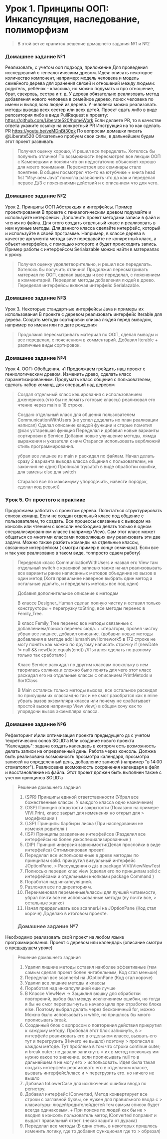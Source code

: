 # Урок 1. Принципы ООП: Инкапсуляция, наследование, полиморфизм

> В этой ветке хранится решение домашнего задания №1 и №2

### Домашнее задание №1

Реализовать, с учетом ооп подхода, приложение
Для проведения исследований с генеалогическим древом.
Идея: описать некоторое количество компонент, например:
модель человека и модель семейного дерева для хранения связей и отношений между людьми: родитель, ребёнок - классика, но
можно подумать и про отношение, брат, свекровь, сестра и т. д.
У дерева обязательно реализовать метод добавления нового человека в семейное дерево, поиск человека по имени и вывод
всех людей из дерева.
У человека можно реализовать методы вывода всех сестер или всех детей.
Проект сдать либо в виде репозитория либо в виде PullRequest к проекту: https://github.com/Liberate520/homeWork
Если делаете PR, то в качестве ответа укажите ссылку на конкретный PR
Инструкция на то как сделать PR https://youtu.be/veMDnBt30pk
По вопросам домашки писать @Liberate520
Обязательно пробуем свои силы, в дальнейшем будем этот проект развивать

> Получил оценку хорошо, И решил все переделать. Хотелось бы получить отлично!
> По возможности пересмотрел все лекции ООП с Каменецким и поняли что он недостаточно объясняет хорошо для моего
> понимания.
> Пересмотрел все семинары стало понятнее.
> В общем посмотрел что-то на ютубчике + книга head fist "Изучаем Java" помогла разъяснить что да как и
> переделал первое Д/З с пояснениями действий и с описанием что для чего.

### Домашнее задание №2

Урок 2. Принципы ООП Абстракция и интерфейсы. Пример проектирования
В проекте с гениалогическим древом подумайте и используйте интерфейсы.
Дополнить проект методами записи в файл и чтения из файла. Для этого создать отдельный класс и реализовать в нем
нужные методы. Для данного класса сделайте интерфейс, который и используйте в своей программе. Например, в классе дерева
в качестве аргумента метода save передавайте не конкретный класс, а объект интерфейса, с помощью которого и будет
происходить запись. Пример работы с интерфейсом Serialazable можно найти в материалах к уроку.

> Получил оценку удовлетворительно, и решил все переделать. Хотелось бы получить отлично!
> Продолжил пересматривать материал по ООП, сделал выводы и все переделал, с пояснением в комментарий.
> Переделал методы добавления людей в древо.
> Переделал интерфейсы включая интерфейс Serialazable.

### Домашнее задание №3

Урок 3. Некоторые стандартные интерфейсы Java и примеры их использования
В проекте с деревом реализовать интерфейс Iterable для дерева.
Создать методы сортировки списка людей перед выводом, например по имени или по дате рождения

> Продолжил пересматривать материал по ООП, сделал выводы и все переделал, с пояснением в комментарий.
> Добавил Iterable + различные виды сортировок.
>

### Домашнее задание №4

Урок 4. ООП: Обобщения. ч1
Продолжаем грейдить наш проект с гениологическим древом. Изменить древо, сделать класс параметизированным. Продумать
класс общения с пользователем, сделать набор команд, для операций над деревом

> Создал отдельный класс кэширования с использованием дженериков.(что бы не ломать готовые классы)
> реализовал его чтение через main в 18 строке.
>
> Создаю отдельный класс для общения пользователем CommunicationWithUsers (не успел доделать но план реализации написал)
> Сделал описание каждой функции и старые пометил @как устаревшая функция
> Переделал и добавил новые варианты сортировки в Service
> Добавил новые улучшение методы, лямда выражения и указатели к ним
> Старался использовать верблюжий стиль программирования.
>
>
> убрал все лишнее из main и раскидал по файлам.
> Начал делать сразу 2 варианта вывода класса общения с пользователем, не закончил не один)
> Прописал try/catch в виде обработки ошибки, для замены else для switch
>
> Старался все по максимуму упорядочить, навести порядок, сделал код ревью))

### Урок 5. От простого к практике

Продолжаем работать с проектом дерева. Попытаться структурировать список команд. Если не создан отдельный класс под
общение с пользователем, то создать. Все процессы связанные с выводом на консоль или чтением с консоли необходимо
делать только в одном специализированном классе (например View). Сам этот класс может общаться со многими классами
позволяющих ему реализовать эти две задачи. Можно также разбить команды на отдельные классы, связанные интерфейсом (
смотри пример в конце семинара). Если все и так уже реализовано в таком виде, тоnпросто сдаем работу)


> Переделал класс CommunicationWithUsers и назвал его View там отдельный switch с красивой записью
> также начал реализовывать все варианты ранее написанных методов объединив их вызов в один метод (Хотя правильнее
> наверное выбрать один метод а остальные удалить, и переделать методы все под один)
>
> Добавил дополнительное описание к методам
>
> В классе Designer_Human сделал полную чистку и оставил только конструкторы + перегрузку toString, все методы
> перенес в Femily_Tree.
>
> В класс Femily_Tree перенес все методы связанные с добавлением/поиска перенес сюда. + итераторы,
> провел чистку убрал все лишнее, добавил описание. (добавил новые методы добавления в методе addHumanNewHomework5 в
> 172 строке не могу понять как можно по другому написать строчку if (newDate != null && newDate.equals(end)) //Пытался
> сделать по разному только так сработало
)
>
>
> Класс Service раскидал по другим классам поскольку в нем творилась солянка,и сложно было понять для чего этот класс  
> раскидал его на отдельные классы с описанием PrintMetods и SortClass
>
> В Main остались только методы вызова, все остальное раскидал по присущим их классам(но так и не смог разобратся
> как в mine убрать вызов экземпляра класса или почему не срабатывает простой вызов например View view;) в общем
> хочу как то упорядочи вызов экземпляра класса.
>
>
>
>

### Домашнее задание №6

Рефакторинг и\или оптимизация проекта предыдущего дз с учетом теоретических основ SOLID’а
Или создание нового проекта "Календарь": задача создать календарь в котором есть возможность делать записи на
определенный день. Работа через консоль. Должна быть реализована возможность просмотра календаря, просмотра записей на
определенный день, добавление записей (например "в 14:00 стоматолог"). Реализована возможность сохранения календаря в
файл и восстановление из файла. Этот проект должен быть выполнен также с учетом принципов SOLID’а

> Решение домашнего задания
> 1. (SPR) Принципы единой ответственности (Убрал все божественные классы. У каждого класса одно назначение)
> 2. (OSP) Принцип открытости закрытости (Показано на примере VIVI.Print, класс закрыт для изменения но открыт для
     > модификации )
> 3. (LSP) Принципы барбыры лиска (При наследовании не изменял родителя )
> 4. (ISP) Принципы разделение интерфейсов (Разделил все интерфейсы на более узкоспециализированные )
> 5. (DIP) Принцип инверсия зависимости(Делал прослойки в виде интерфейса)
> Оптимизировал проект!
> 1. Переделал все использованные в древе методаы по принципам solid. прикрутил визуальный интерфейс JOptionPane, 
     > Рассуждения о д/з в package VIVI/ViewNewTest 
> 2. Полносью передел клас view (сделал его по принципам solid с интерфейсами и отдельными кнопками package Command )
> 3. Поработал над инкапсуляцией. 
> 4. Разложил все по директориям. 
> 5. Переименовал переменные/классы для лучшей читаемости, убрал почти все не использованные методы (ну почти все, 
     > остальные жалко)
> 6. Начал прерделывать все  scannerЫ  на JOptionPane (Код стал короче) Доделаю в итоговом проекте. 
>
> ### Домашнее задание №7 
Необходимо реализовать свой проект на любом языке программирования.
Проект с деревом или календарь (описание смотри в предыдущем уроке)
> Решение домашнего задания
> 1. Удалил лишние методы оставил наиболее эффективные (тем самым сделал проект более читабельным, Код стал меньше) 
> 2. Переделал все scannerЫ на JOptionPane (Код стал короче)
> 3. Удалил все лишние методы и классы 
> 4. Поработал над инкапсуляцией еще лучше
> 5. В Классе ViewNew -> Зациклил вюшку для обработки повторений, выбор был между исключением ошибки, но тогда я бы не 
> смог перепрыгнуть в начало цила при отработке блока else. Поэтому выбрал делать через бесконечный for, можно Можно 
> было использовать и while, но пришлось бы много прописывать break.
> 6. Созданный блок с вопросом о повторения действия прикрутил к каждому методу. Пробовал этот блок запихнуть, в 
     > интерфейс реализовать его в отдельном классе, вызвать его тут и перегрузить (Ничего не вышло) поэтому 
     > прописал в каждом методе. Тут проблема в том что строки continue outer; и break outer; не давали запихнуть 
     > их в метод поскольку им нужно какое то значение. если прописывать null то в дальнейшем я не могу его 
     > использовать. Идея была такая создать интерфейс реализовать его в отдельном классе, вызвать интерфейс/класс и 
     > перегрузить его. но ничего не вышло 
> 7. Добавил toLowerCase для исключения ошибки ввода по регистру.
> 8. Добавил интерфейс IConverted, Метод конвертирует все строки с заглавной буквы, он нужен для правильного ввода с 
     > клавиатуры: людей/родителей/детей тем самым список будет всегда одинаковым. + При поиске по людей как бы не 
     > вводил в консоль пользователь метод IConverted поправит и выдаст правильный ответ. (некая защита от дурака)
> 9. Переделал все методы (В один стиль, в некоторых пришлось изменить логику, где то добавил функционал где то 
     > обрезал)
> 

